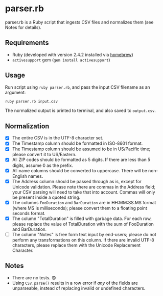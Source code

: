 # parser.rb

parser.rb is a Ruby script that ingests CSV files and normalizes them (see Notes for details).

## Requirements

- Ruby (developed with version 2.4.2 installed via [homebrew](https://www.ruby-lang.org/en/documentation/installation/#homebrew))
- `activesupport` gem (`gem install activesupport`)

## Usage

Run script using `ruby parser.rb`, and pass the input CSV filename as an argument:

``` bash
ruby parser.rb input.csv
```

The normalized output is printed to terminal, and also saved to `output.csv`.

## Normalization

* [x] The entire CSV is in the UTF-8 character set.
* [x] The Timestamp column should be formatted in ISO-8601 format.
* [x] The Timestamp column should be assumed to be in US/Pacific time;
  please convert it to US/Eastern.
* [x] All ZIP codes should be formatted as 5 digits. If there are less
  than 5 digits, assume 0 as the prefix.
* [x] All name columns should be converted to uppercase. There will be
  non-English names.
* [x] The Address column should be passed through as is, except for
  Unicode validation. Please note there are commas in the Address
  field; your CSV parsing will need to take that into account. Commas
  will only be present inside a quoted string.
* [x] The columns `FooDuration` and `BarDuration` are in HH:MM:SS.MS
  format (where MS is milliseconds); please convert them to a floating
  point seconds format.
* [x] The column "TotalDuration" is filled with garbage data. For each
  row, please replace the value of TotalDuration with the sum of
  FooDuration and BarDuration.
* [ ] The column "Notes" is free form text input by end-users; please do
  not perform any transformations on this column. If there are invalid
  UTF-8 characters, please replace them with the Unicode Replacement
  Character.

## Notes

- There are no tests. :fearful:
- Using `CSV.parse()` results in a row error if _any_ of the fields are
unparseable, instead of replacing invalid or undefined characters.

